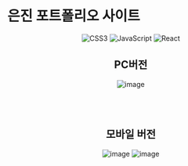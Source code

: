 # 은진 포트폴리오 사이트

<div align=center>

![CSS3](https://img.shields.io/badge/CSS3-1572B6.svg?&style=for-the-badge&logo=CSS3&logoColor=white) ![JavaScript](https://img.shields.io/badge/JavaScript-F7DF1E.svg?&style=for-the-badge&logo=JavaScript&logoColor=white) ![React](https://img.shields.io/badge/react-444444?style=for-the-badge&logo=react) 


## PC버전
![image](https://github.com/EunJinPark98/portfolio_eunjin/assets/120006805/d31d46a5-1487-42a9-b540-d875b1e5659a)

<br>
<br>

## 모바일 버전
![image](https://github.com/EunJinPark98/portfolio_eunjin/assets/120006805/cedc8561-f771-4525-b590-623f15b18323)
![image](https://github.com/EunJinPark98/portfolio_eunjin/assets/120006805/b63fd6e7-a71e-4efb-b641-74760d683fcd)



</div>
